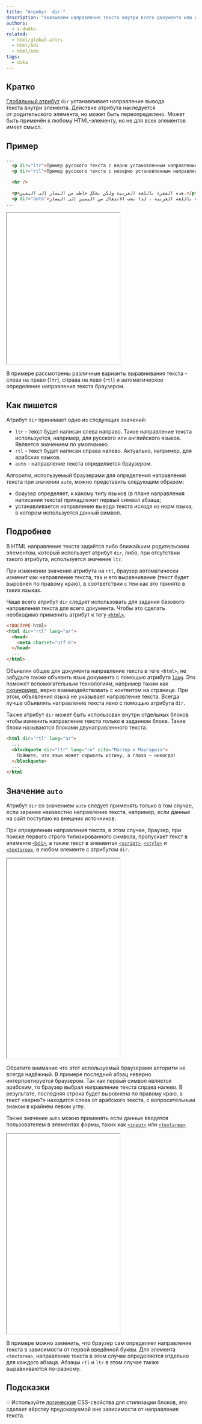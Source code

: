 ```yaml
---
title: "Атрибут `dir`"
description: "Указываем направление текста внутри всего документа или отдельного элемента."
authors:
  - s-dudko
related:
  - html/global-attrs
  - html/bdi
  - html/bdo
tags:
  - doka
---
```


## Кратко

[Глобальный атрибут](/html/global-attrs/) `dir` устанавливает направление вывода текста внутри элемента. Действие атрибута наследуется от родительского элемента, но может быть переопределено. Может быть применён к любому HTML-элементу, но не для всех элементов имеет смысл.

## Пример

```html
...
  <p dir="ltr">Пример русского текста с верно установленным направлением.</p>
  <p dir="rtl">Пример русского текста с неверно установленным направлением.</p>

  <hr />

  <p>هذه الفقرة باللغة العربية ولكن بشكل خاطئ من اليسار إلى اليمين.</p>
  <p dir="auto">هذه الفقرة باللغة العربية ، لذا يجب الانتقال من اليمين إلى اليسار.</p>
...
```

<iframe title="Примеры использования" src="demos/dir-example/" height="400"></iframe>

В примере рассмотрены различные варианты выравнивания текста - слева на право (`ltr`), справа на лево (`rtl`) и автоматическое определение направления текста браузером.

## Как пишется

Атрибут `dir` принимает одно из следующих значений:

- `ltr` - текст будет написан слева направо. Такое направление текста используется, например, для русского или английского языков. Является значением по умолчанию.
- `rtl` - текст будет написан справа налево. Актуально, например, для арабских языков.
- `auto` - направление текста определяется браузером.

Алгоритм, используемый браузерами для определения направления текста при значении `auto`, можно представить следующим образом:

- браузер определяет, к какому типу языков (в плане направления написания текста) принадлежит первый символ абзаца;
- устанавливается направление вывода текста исходя из норм языка, в котором используется данный символ.

## Подробнее

В HTML направление текста задаётся либо ближайшим родительским элементом, который использует атрибут `dir`, либо, при отсутствии такого атрибута, используется значение `ltr`.

При изменении значение атрибута на `rtl`, браузер автоматически изменит как направление текста, так и его выравнивание (текст будет выровнен по правому краю), в соответствии с тем как это принято в таких языках.

Чаще всего атрибут `dir` следует использовать для задания базового направления текста для всего документа. Чтобы это сделать необходимо применить атрибут к тегу [`<html>`](/html/html/).

```html
<!DOCTYPE html>
<html dir="rtl" lang="ar">
  <head>
    <meta charset="utf-8">
  </head>
  ...
</html>
```

Объявляя общее для документа направление текста в теге `<html>`, не забудьте также объявить язык документа с помощью атрибута [`lang`](/html/global-attrs/#lang). Это поможет вспомогательным технологиям, например таким как [скринридер](/a11y/screenreaders/), верно взаимодействовать с контентом на странице. При этом, объявления языка не указывает направление текста. Всегда лучше объявлять направление текста явно с помощью атрибута `dir`.

Также атрибут `dir` может быть использован внутри отдельных блоков чтобы изменить направление текста только в заданном блоке. Такие блоки называются блоками двунаправленного текста.

```html
<html dir="rtl" lang="ar">
  ...
  <blockquote dir="ltr" lang="ru" cite="Мастер и Маргарита">
    Поймите, что язык может скрывать истину, а глаза – никогда!
  </blockquote>
  ...
</html
```

## Значение `auto`

Атрибут `dir` со значением `auto` следует применять только в том случае, если заранее неизвестно направление текста, например, если данные на сайт поступаю из внешних источников.

При определении направления текста, в этом случае, браузер, при поиске первого строго типизированного символа, пропускает текст в элементе [`<bdi>`](/html/bdi/), а также текст в элементах [`<script>`](/html/script/), [`<style>`](/html/style/) и [`<textarea>`](/html/textarea/), в любом элементе с атрибутом `dir`.

<iframe title="Значение auto" src="demos/dir-auto/" height="530"></iframe>

Обратите внимание что этот используемый браузерами алгоритм не всегда надёжный. В примере последний абзац неверно интерпретируется браузером. Так как первый символ является арабским, то браузер выбрал направление текста справа налево. В результате, последняя строка будет выровнена по правому краю, а текст «верно?» находится слева от арабского текста, с вопросительным знаком в крайнем левом углу.

Также значение `auto` можно применять если данные вводятся пользователем в элементах формы, таких как [`<input>`](/html/input/) или [`<textarea>`](/html/textarea/).

<iframe title="Значение auto для элементов форм" src="demos/dir-auto-input/" height="530"></iframe>

В примере можно заменить, что браузер сам определяет направление текста в зависимости от первой введённой буквы. Для элемента `<textarea>`, направление текста в этом случае определяется отдельно для каждого абзаца. Абзацы `rtl` и `ltr` в этом случае также выравниваются по-разному.

## Подсказки

💡 Используйте [логические](https://developer.mozilla.org/en-US/docs/Web/CSS/CSS_logical_properties_and_values) CSS-свойства для стилизации блоков, это сделает вёрстку предсказуемой вне зависимости от направления текста.
